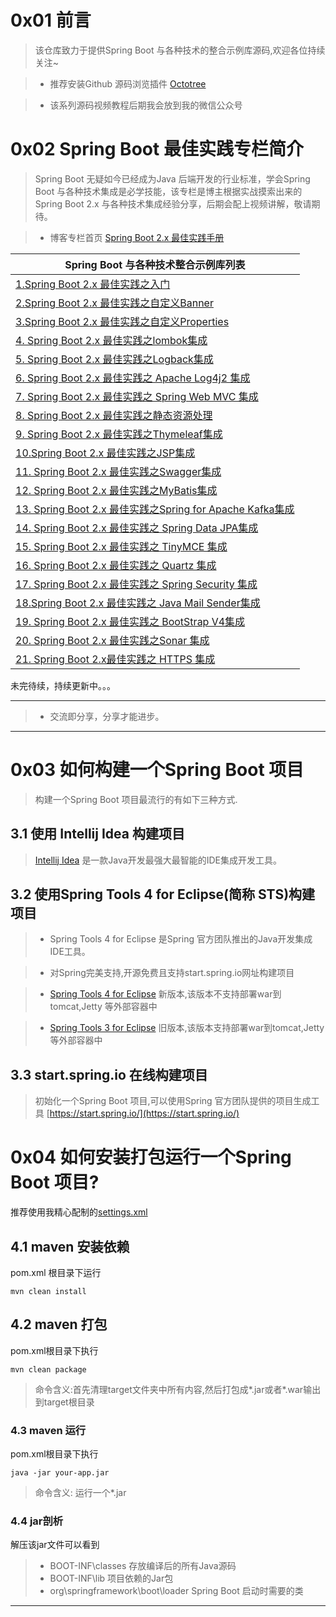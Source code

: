 # 0x01 前言

> 该仓库致力于提供Spring Boot 与各种技术的整合示例库源码,欢迎各位持续关注~

> - 推荐安装Github 源码浏览插件 [Octotree](https://www.octotree.io/)

> - 该系列源码视频教程后期我会放到我的微信公众号

# 0x02 Spring Boot 最佳实践专栏简介

> Spring Boot 无疑如今已经成为Java 后端开发的行业标准，学会Spring Boot
与各种技术集成是必学技能，该专栏是博主根据实战摸索出来的Spring Boot 2.x
与各种技术集成经验分享，后期会配上视频讲解，敬请期待。

> - 博客专栏首页 [Spring Boot 2.x 最佳实践手册](https://xingyun.blog.csdn.net/article/category/9284593)

| Spring Boot 与各种技术整合示例库列表|
|--|
| [1.Spring Boot 2.x 最佳实践之入门](https://xingyun.blog.csdn.net/article/details/101110483)|
| [2.Spring Boot 2.x 最佳实践之自定义Banner](https://xingyun.blog.csdn.net/article/details/88819151) |  
| [3.Spring Boot 2.x 最佳实践之自定义Properties](https://xingyun.blog.csdn.net/article/details/89408533)|
|[4. Spring Boot 2.x 最佳实践之lombok集成](https://xingyun.blog.csdn.net/article/details/100763122)|
|[5. Spring Boot 2.x 最佳实践之Logback集成](https://xingyun.blog.csdn.net/article/details/88884141)|
|[6. Spring Boot 2.x 最佳实践之 Apache Log4j2 集成](https://xingyun.blog.csdn.net/article/details/100856124)|
|[7. Spring Boot 2.x 最佳实践之 Spring Web MVC 集成](https://xingyun.blog.csdn.net/article/details/89413333)|
|[8. Spring Boot 2.x 最佳实践之静态资源处理](https://xingyun.blog.csdn.net/article/details/92772523)|
|[9. Spring Boot 2.x 最佳实践之Thymeleaf集成](https://xingyun.blog.csdn.net/article/details/89422513)|
|[10.Spring Boot 2.x 最佳实践之JSP集成](https://xingyun.blog.csdn.net/article/details/89413877)|
|[11. Spring Boot 2.x 最佳实践之Swagger集成](https://xingyun.blog.csdn.net/article/details/89420502)|
|[12. Spring Boot 2.x 最佳实践之MyBatis集成](https://xingyun.blog.csdn.net/article/details/97929511)|
|[13. Spring Boot 2.x 最佳实践之Spring for Apache Kafka集成](https://xingyun.blog.csdn.net/article/details/88974967)|
|[14. Spring Boot 2.x 最佳实践之 Spring Data JPA集成](https://xingyun.blog.csdn.net/article/details/101632155)|
|[15. Spring Boot 2.x 最佳实践之 TinyMCE 集成](https://xingyun.blog.csdn.net/article/details/102492921)| 
|[16. Spring Boot 2.x 最佳实践之 Quartz 集成](https://xingyun.blog.csdn.net/article/details/103067196)|
|[17. Spring Boot 2.x 最佳实践之 Spring Security 集成](https://xingyun.blog.csdn.net/article/details/100038318)|
|[18.Spring Boot 2.x 最佳实践之 Java Mail Sender集成](https://xingyun.blog.csdn.net/article/details/103074053)|
|[19. Spring Boot 2.x 最佳实践之 BootStrap V4集成](https://xingyun.blog.csdn.net/article/details/103735434)|
|[20. Spring Boot 2.x 最佳实践之Sonar 集成](https://xingyun.blog.csdn.net/article/details/103754754)|
|[21. Spring Boot 2.x最佳实践之 HTTPS 集成](https://xingyun.blog.csdn.net/article/details/103607879)|

未完待续，持续更新中。。。

---
> - 交流即分享，分享才能进步。
---
# 0x03 如何构建一个Spring Boot 项目

> 构建一个Spring Boot 项目最流行的有如下三种方式.

## 3.1 使用 Intellij Idea 构建项目

> [Intellij Idea](https://www.jetbrains.com/idea/) 是一款Java开发最强大最智能的IDE集成开发工具。

## 3.2 使用Spring Tools 4 for Eclipse(简称 STS)构建项目

> - Spring Tools 4 for Eclipse 是Spring 官方团队推出的Java开发集成IDE工具。

> - 对Spring完美支持,开源免费且支持start.spring.io网址构建项目

> - [Spring Tools 4 for Eclipse](https://spring.io/tools) 新版本,该版本不支持部署war到tomcat,Jetty 等外部容器中

> - [Spring Tools 3 for Eclipse](https://spring.io/tools3/sts/all) 旧版本,该版本支持部署war到tomcat,Jetty 等外部容器中


## 3.3 start.spring.io 在线构建项目

> 初始化一个Spring Boot 项目,可以使用Spring 官方团队提供的项目生成工具 [https://start.spring.io/](https://start.spring.io/)

# 0x04 如何安装打包运行一个Spring Boot 项目?

推荐使用我精心配制的[settings.xml](https://github.com/geekxingyun/SpringBootBestPracticesSample/blob/master/assets/share/settings.xml)

## 4.1 maven 安装依赖

pom.xml 根目录下运行
```
mvn clean install
```
## 4.2 maven 打包

pom.xml根目录下执行
```
mvn clean package
```
> 命令含义:首先清理target文件夹中所有内容,然后打包成*.jar或者*.war输出到target根目录

### 4.3 maven 运行

pom.xml根目录下执行
```
java -jar your-app.jar
```
> 命令含义: 运行一个*.jar
 
 ### 4.4 jar剖析
 
 解压该jar文件可以看到
 
> - BOOT-INF\classes 存放编译后的所有Java源码
> - BOOT-INF\lib 项目依赖的Jar包
> - org\springframework\boot\loader Spring Boot 启动时需要的类

---
